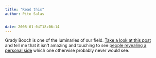 ```yaml
---
title: "Read this"
author: Pito Salas


date: 2005-01-04T18:06:14
---
```


Grady Booch is one of the luminaries of our field. [Take a look at this post
](<http://www-106.ibm.com/developerworks/blogs/dw_blog_comments.jspa?blog=317&entry=69135>)and
tell me that it isn't amazing and touching to see [people revealing a personal
side](</weblogs/archives/000544.html>) which one otherwise probably never
would see.



